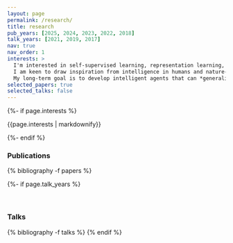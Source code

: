```yaml
---
layout: page
permalink: /research/
title: research
pub_years: [2025, 2024, 2023, 2022, 2018]
talk_years: [2021, 2019, 2017]
nav: true
nav_order: 1
interests: >
  I'm interested in self-supervised learning, representation learning, curiosity-based exploration, and leveraging internet-scale models and data.
  I am keen to draw inspiration from intelligence in humans and nature---especially as a goal-post rather than a blueprint.
  My long-term goal is to develop intelligent agents that can *generalize* and *continually adapt* as robustly and efficiently as humans do, allowing them to be *safely* deployed in the real world.
selected_papers: true
selected_talks: false
---
```


<div class="publications">

{%- if page.interests %}

<p>{{page.interests | markdownify}}</p>
{%- endif %}

<h3>Publications</h3>
{% bibliography -f papers %}

{%- if page.talk_years %}
<br><br><br>

<h3>Talks</h3>
{% bibliography -f talks %}
{% endif %}

</div>
